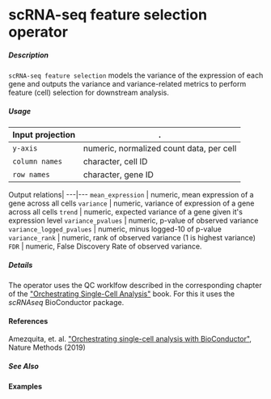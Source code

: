 # scRNA-seq feature selection operator

##### Description
`scRNA-seq feature selection` models the variance of the expression of each gene and outputs the variance and variance-related metrics to perform feature (cell) selection for downstream analysis.

##### Usage

Input projection|.
---|---
`y-axis`              | numeric, normalized count data, per cell 
`column names`        | character, cell ID
`row names`           | character, gene ID

Output relations|
---|---
`mean_expression`         | numeric, mean expression of a gene across all cells 
`variance`                | numeric, variance of expression of a gene across all cells
`trend`                   | numeric, expected variance of a gene given it's expression level
`variance_pvalues`        | numeric, p-value of observed variance
`variance_logged_pvalues` | numeric, minus logged-10 of p-value
`variance_rank`           | numeric, rank of observed variance (1 is highest variance)
`FDR`                     | numeric, False Discovery Rate of observed variance.



##### Details
The operator uses the QC worklfow described in the corresponding chapter of the ["Orchestrating Single-Cell Analysis"](https://osca.bioconductor.org/feature-selection.html) book. For this it uses the _scRNAseq_ BioConductor package.

#### References
Amezquita, et. al. ["Orchestrating single-cell analysis with BioConductor"](https://www.nature.com/articles/s41592-019-0654-x), Nature Methods (2019)

##### See Also

#### Examples